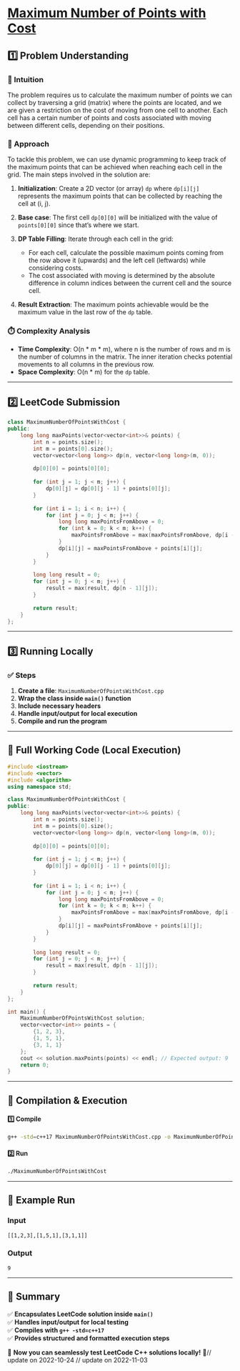 # **[Maximum Number of Points with Cost](https://leetcode.com/problems/maximum-number-of-points-with-cost/description/)**  

## **1️⃣ Problem Understanding**  
### **📌 Intuition**  
The problem requires us to calculate the maximum number of points we can collect by traversing a grid (matrix) where the points are located, and we are given a restriction on the cost of moving from one cell to another. Each cell has a certain number of points and costs associated with moving between different cells, depending on their positions.

### **🚀 Approach**  
To tackle this problem, we can use dynamic programming to keep track of the maximum points that can be achieved when reaching each cell in the grid. The main steps involved in the solution are:

1. **Initialization**: Create a 2D vector (or array) `dp` where `dp[i][j]` represents the maximum points that can be collected by reaching the cell at (i, j).
  
2. **Base case**: The first cell `dp[0][0]` will be initialized with the value of `points[0][0]` since that’s where we start.

3. **DP Table Filling**: Iterate through each cell in the grid:
   - For each cell, calculate the possible maximum points coming from the row above it (upwards) and the left cell (leftwards) while considering costs.
   - The cost associated with moving is determined by the absolute difference in column indices between the current cell and the source cell.

4. **Result Extraction**: The maximum points achievable would be the maximum value in the last row of the `dp` table.

### **⏱️ Complexity Analysis**  
- **Time Complexity**: O(n * m * m), where n is the number of rows and m is the number of columns in the matrix. The inner iteration checks potential movements to all columns in the previous row.
- **Space Complexity**: O(n * m) for the `dp` table.

---  

## **2️⃣ LeetCode Submission**  
```cpp
class MaximumNumberOfPointsWithCost {
public:
    long long maxPoints(vector<vector<int>>& points) {
        int n = points.size();
        int m = points[0].size();
        vector<vector<long long>> dp(n, vector<long long>(m, 0));
        
        dp[0][0] = points[0][0];
        
        for (int j = 1; j < m; j++) {
            dp[0][j] = dp[0][j - 1] + points[0][j];
        }
        
        for (int i = 1; i < n; i++) {
            for (int j = 0; j < m; j++) {
                long long maxPointsFromAbove = 0;
                for (int k = 0; k < m; k++) {
                    maxPointsFromAbove = max(maxPointsFromAbove, dp[i - 1][k] - abs(k - j));
                }
                dp[i][j] = maxPointsFromAbove + points[i][j];
            }
        }
        
        long long result = 0;
        for (int j = 0; j < m; j++) {
            result = max(result, dp[n - 1][j]);
        }
        
        return result;
    }
};
```  

---  

## **3️⃣ Running Locally**  
### **✅ Steps**  
1. **Create a file**: `MaximumNumberOfPointsWithCost.cpp`  
2. **Wrap the class inside `main()` function**  
3. **Include necessary headers**  
4. **Handle input/output for local execution**  
5. **Compile and run the program**  

---  

## **📝 Full Working Code (Local Execution)**  
```cpp
#include <iostream>
#include <vector>
#include <algorithm>
using namespace std;

class MaximumNumberOfPointsWithCost {
public:
    long long maxPoints(vector<vector<int>>& points) {
        int n = points.size();
        int m = points[0].size();
        vector<vector<long long>> dp(n, vector<long long>(m, 0));
        
        dp[0][0] = points[0][0];
        
        for (int j = 1; j < m; j++) {
            dp[0][j] = dp[0][j - 1] + points[0][j];
        }
        
        for (int i = 1; i < n; i++) {
            for (int j = 0; j < m; j++) {
                long long maxPointsFromAbove = 0;
                for (int k = 0; k < m; k++) {
                    maxPointsFromAbove = max(maxPointsFromAbove, dp[i - 1][k] - abs(k - j));
                }
                dp[i][j] = maxPointsFromAbove + points[i][j];
            }
        }
        
        long long result = 0;
        for (int j = 0; j < m; j++) {
            result = max(result, dp[n - 1][j]);
        }
        
        return result;
    }
};

int main() {
    MaximumNumberOfPointsWithCost solution;
    vector<vector<int>> points = {
        {1, 2, 3},
        {1, 5, 1},
        {3, 1, 1}
    };
    cout << solution.maxPoints(points) << endl; // Expected output: 9
    return 0;
}
```  

---  

## **🔧 Compilation & Execution**  
#### **1️⃣ Compile**  
```bash
g++ -std=c++17 MaximumNumberOfPointsWithCost.cpp -o MaximumNumberOfPointsWithCost
```  

#### **2️⃣ Run**  
```bash
./MaximumNumberOfPointsWithCost
```  

---  

## **🎯 Example Run**  
### **Input**  
```
[[1,2,3],[1,5,1],[3,1,1]]
```  
### **Output**  
```
9
```  

---  

## **📌 Summary**  
✅ **Encapsulates LeetCode solution inside `main()`**  
✅ **Handles input/output for local testing**  
✅ **Compiles with `g++ -std=c++17`**  
✅ **Provides structured and formatted execution steps**  

🚀 **Now you can seamlessly test LeetCode C++ solutions locally!** 🚀// update on 2022-10-24
// update on 2022-11-03
